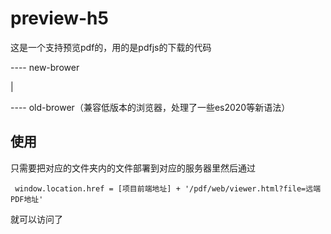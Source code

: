 # preview-h5
这是一个支持预览pdf的，用的是pdfjs的下载的代码



 ---- new-brower 

|

 ---- old-brower（兼容低版本的浏览器，处理了一些es2020等新语法）



## 使用

只需要把对应的文件夹内的文件部署到对应的服务器里然后通过

```
 window.location.href = [项目前端地址] + '/pdf/web/viewer.html?file=远端PDF地址'
```

就可以访问了
